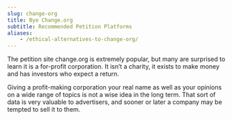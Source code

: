 ```yaml
---
slug: change-org
title: Bye Change.org
subtitle: Recommended Petition Platforms
aliases:
    - /ethical-alternatives-to-change-org/
---
```


The petition site change.org is extremely popular, but many are surprised to learn it is a for-profit corporation. It isn’t a charity, it exists to make money and has investors who expect a return.

Giving a profit-making corporation your real name as well as your opinions on a wide range of topics is not a wise idea in the long term. That sort of data is very valuable to advertisers, and sooner or later a company may be tempted to sell it to them.